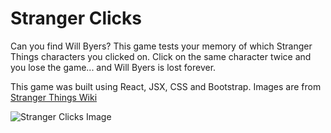 # Stranger Clicks

Can you find Will Byers? This game tests your memory of which Stranger Things characters you clicked on. Click on the same character twice and you lose the game... and Will Byers is lost forever. 

This game was built using React, JSX, CSS and Bootstrap. Images are from [Stranger Things Wiki](http://strangerthings.wikia.com/wiki/Stranger_Things_Wiki)

![Stranger Clicks Image]()